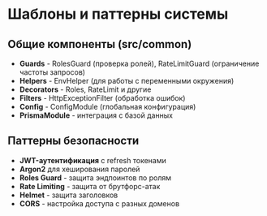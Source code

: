 # Шаблоны и паттерны системы

## Общие компоненты (src/common)

- **Guards** - RolesGuard (проверка ролей), RateLimitGuard (ограничение частоты запросов)
- **Helpers** - EnvHelper (для работы с переменными окружения)
- **Decorators** - Roles, RateLimit и другие
- **Filters** - HttpExceptionFilter (обработка ошибок)
- **Config** - ConfigModule (глобальная конфигурация)
- **PrismaModule** - интеграция с базой данных

## Паттерны безопасности

- **JWT-аутентификация** с refresh токенами
- **Argon2** для хеширования паролей
- **Roles Guard** - защита эндпоинтов по ролям
- **Rate Limiting** - защита от брутфорс-атак
- **Helmet** - защита заголовков
- **CORS** - настройка доступа с разных доменов
